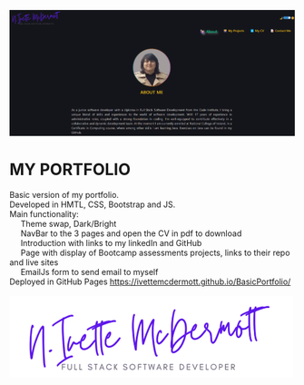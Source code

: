 ![](imagesReadMe/ss-home.png)

# MY PORTFOLIO

Basic version of my portfolio. <br>
Developed in HMTL, CSS, Bootstrap and JS.<br>
Main functionality: <br> &nbsp;&nbsp;&nbsp;&nbsp; Theme swap, Dark/Bright <br>
                     &nbsp;&nbsp;&nbsp;&nbsp; NavBar to the 3 pages and open the CV in pdf to download<br>
                     &nbsp;&nbsp;&nbsp;&nbsp; Introduction with links to my linkedIn and GitHub<br>
                     &nbsp;&nbsp;&nbsp;&nbsp; Page with display of Bootcamp assessments projects, links to their repo and live sites<br>
                     &nbsp;&nbsp;&nbsp;&nbsp; EmailJs form to send email to myself<br>
Deployed in GitHub Pages https://ivettemcdermott.github.io/BasicPortfolio/
<br>
<br>
                      ![N IVETTE MCDERMOTT](assets/namelogo.png)


